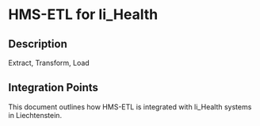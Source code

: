 # HMS-ETL for li_Health

## Description

Extract, Transform, Load

## Integration Points

This document outlines how HMS-ETL is integrated with li_Health systems in Liechtenstein.

